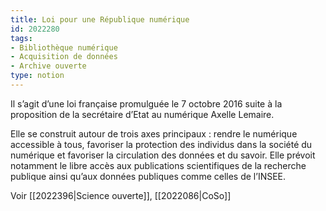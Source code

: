 ```yaml
---
title: Loi pour une République numérique
id: 2022280
tags:
- Bibliothèque numérique
- Acquisition de données
- Archive ouverte
type: notion
---
```


Il s’agit d’une loi française promulguée le 7 octobre 2016 suite à la proposition de la secrétaire d’Etat au numérique Axelle Lemaire. 

Elle se construit autour de trois axes principaux : rendre le numérique accessible à tous, favoriser la protection des individus dans la société du numérique et favoriser la circulation des données et du savoir. Elle prévoit notamment le libre accès aux publications scientifiques de la recherche publique ainsi qu’aux données publiques comme celles de l’INSEE.

Voir [[2022396|Science ouverte]], [[2022086|CoSo]]

